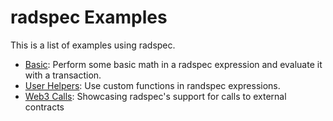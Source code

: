 # radspec Examples

This is a list of examples using radspec.

- [Basic](basic): Perform some basic math in a radspec expression and evaluate it with a transaction.
- [User Helpers](user-helpers): Use custom functions in randspec expressions.
- [Web3 Calls](web3-calls): Showcasing radspec's support for calls to external contracts
